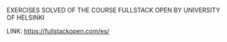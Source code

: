 EXERCISES SOLVED OF THE COURSE FULLSTACK OPEN BY UNIVERSITY OF HELSINKI

LINK: https://fullstackopen.com/es/